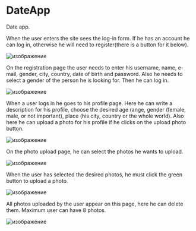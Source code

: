 # DateApp
Date app.

When the user enters the site sees the log-in form. If he has an account he can log in, otherwise he will need to register(there is a button for it below). 

![изображение](https://user-images.githubusercontent.com/72472295/119332393-2e6b5d00-bc91-11eb-984e-939d615bd3f4.png)

On the registration page the user needs to enter his username, name, e-mail, gender, city, country, date of birth and password. Also he needs to select a gender of the person he is looking for. Then he can log in.

![изображение](https://user-images.githubusercontent.com/72472295/119333007-07f9f180-bc92-11eb-8b72-6206080fbe3a.png)

When a user logs in he goes to his profile page. Here he can write a description for his profile, choose the desired age range, gender (female, male, or not important), place (his city, country or the whole world). Also here he can upload a photo for his profile if he clicks on the upload photo button. 

![изображение](https://user-images.githubusercontent.com/72472295/119334170-74c1bb80-bc93-11eb-848a-de272ef91fcd.png)

On the photo upload page, he can select the photos he wants to upload.

![изображение](https://user-images.githubusercontent.com/72472295/119336292-28c44600-bc96-11eb-9314-095027b0b36a.png)

When the user has selected the desired photos, he must click the green button to upload a photo.

![изображение](https://user-images.githubusercontent.com/72472295/119335968-afc4ee80-bc95-11eb-8858-6e62232420c7.png)

All photos uploaded by the user appear on this page, here he can delete them. Maximum user can have 8 photos. 

![изображение](https://user-images.githubusercontent.com/72472295/119336068-cbc89000-bc95-11eb-9514-ac7875c2c2c3.png)
